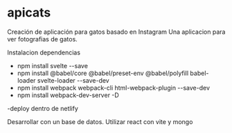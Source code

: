 # apicats
Creación de aplicación para gatos basado en Instagram
Una aplicacion para ver fotografias de gatos.

Instalacion dependencias
 - npm install svelte --save
 - npm install @babel/core @babel/preset-env @babel/polyfill babel-loader svelte-loader --save-dev
 - npm install webpack webpack-cli html-webpack-plugin --save-dev
 - npm install webpack-dev-server -D

 -deploy dentro de netlify
 
 Desarrollar con un base de datos.
Utilizar react con vite y mongo
